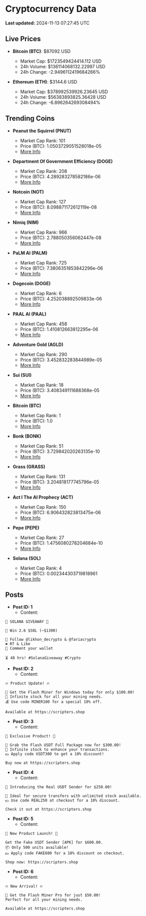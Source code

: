 # Cryptocurrency Data

**Last updated:** 2024-11-13 07:27:45 UTC

## Live Prices
- **Bitcoin (BTC)**: $87092 USD
  - Market Cap: $1723549424414.112 USD
  - 24h Volume: $136114068132.22997 USD
  - 24h Change: -2.9496112419684266%

- **Ethereum (ETH)**: $3144.6 USD
  - Market Cap: $378992539926.23645 USD
  - 24h Volume: $56383893825.36428 USD
  - 24h Change: -6.896264269308494%

## Trending Coins
- **Peanut the Squirrel (PNUT)**
  - Market Cap Rank: 101
  - Price (BTC): 1.0503729051528018e-05
  - [More Info](https://www.coingecko.com/en/coins/peanut-the-squirrel)

- **Department Of Government Efficiency (DOGE)**
  - Market Cap Rank: 208
  - Price (BTC): 4.289283278582186e-06
  - [More Info](https://www.coingecko.com/en/coins/department-of-government-efficiency)

- **Notcoin (NOT)**
  - Market Cap Rank: 127
  - Price (BTC): 8.098871172612119e-08
  - [More Info](https://www.coingecko.com/en/coins/notcoin)

- **Nimiq (NIM)**
  - Market Cap Rank: 966
  - Price (BTC): 2.788050356062447e-08
  - [More Info](https://www.coingecko.com/en/coins/nimiq)

- **PaLM AI (PALM)**
  - Market Cap Rank: 725
  - Price (BTC): 7.3806351853842296e-06
  - [More Info](https://www.coingecko.com/en/coins/palm-ai)

- **Dogecoin (DOGE)**
  - Market Cap Rank: 6
  - Price (BTC): 4.252038892509833e-06
  - [More Info](https://www.coingecko.com/en/coins/dogecoin)

- **PAAL AI (PAAL)**
  - Market Cap Rank: 458
  - Price (BTC): 1.410812663812295e-06
  - [More Info](https://www.coingecko.com/en/coins/paal-ai)

- **Adventure Gold (AGLD)**
  - Market Cap Rank: 290
  - Price (BTC): 3.452832283844989e-05
  - [More Info](https://www.coingecko.com/en/coins/adventure-gold)

- **Sui (SUI)**
  - Market Cap Rank: 18
  - Price (BTC): 3.408349111688368e-05
  - [More Info](https://www.coingecko.com/en/coins/sui)

- **Bitcoin (BTC)**
  - Market Cap Rank: 1
  - Price (BTC): 1.0
  - [More Info](https://www.coingecko.com/en/coins/bitcoin)

- **Bonk (BONK)**
  - Market Cap Rank: 51
  - Price (BTC): 3.729842020263135e-10
  - [More Info](https://www.coingecko.com/en/coins/bonk)

- **Grass (GRASS)**
  - Market Cap Rank: 131
  - Price (BTC): 3.204818177745796e-05
  - [More Info](https://www.coingecko.com/en/coins/grass)

- **Act I The AI Prophecy (ACT)**
  - Market Cap Rank: 150
  - Price (BTC): 6.906432823813475e-06
  - [More Info](https://www.coingecko.com/en/coins/act-i-the-ai-prophecy)

- **Pepe (PEPE)**
  - Market Cap Rank: 27
  - Price (BTC): 1.4756080278204684e-10
  - [More Info](https://www.coingecko.com/en/coins/pepe)

- **Solana (SOL)**
  - Market Cap Rank: 4
  - Price (BTC): 0.002344303719818961
  - [More Info](https://www.coingecko.com/en/coins/solana)

## Posts
- **Post ID: 1**
  - Content:
```
🚀 SOLANA GIVEAWAY 🚀

🎁 Win 2.6 $SOL (~$1300)

🤝 Follow @likhon_decrypto & @fariacrypto
❤️ RT & Like
💬 Comment your wallet

⏳ 48 hrs! #SolanaGiveaway #Crypto
```

- **Post ID: 2**
  - Content:
```
🔥 Product Update! 🔥

🚀 Get the Flash Miner for Windows today for only $100.00!
🔋 Infinite stock for all your mining needs.
💰 Use code MINER100 for a special 10% off.

Available at https://scripters.shop
```

- **Post ID: 3**
  - Content:
```
🎁 Exclusive Product! 🎁

💸 Grab the Flash USDT Full Package now for $300.00!
🎉 Infinite stock to enhance your transactions.
💵 Apply code USDT300 to get a 10% discount!

Buy now at https://scripters.shop
```

- **Post ID: 4**
  - Content:
```
💎 Introducing the Real USDT Sender for $250.00!

💼 Ideal for secure transfers with unlimited stock available.
💵 Use code REAL250 at checkout for a 10% discount.

Check it out at https://scripters.shop
```

- **Post ID: 5**
  - Content:
```
🚀 New Product Launch! 🚀

Get the Fake USDT Sender [APK] for $600.00.
📦 Only 500 units available!
💵 Apply code FAKE600 for a 10% discount on checkout.

Shop now: https://scripters.shop
```

- **Post ID: 6**
  - Content:
```
🔥 New Arrival! 🔥

💸 Get the Flash Miner Pro for just $50.00!
Perfect for all your mining needs.

Available at https://scripters.shop
```

